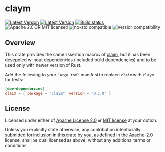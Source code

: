 # claym

[![Latest Version](https://img.shields.io/crates/v/claym.svg)](https://crates.io/crates/claym)
[![Latest Version](https://docs.rs/claym/badge.svg)](https://docs.rs/claym)
[![Build status](https://github.com/hypermynds/claym/actions/workflows/ci.yml/badge.svg)](https://github.com/hypermynds/claym/actions/workflows/ci.yml)
![Apache 2.0 OR MIT licensed](https://img.shields.io/badge/license-Apache2.0%2FMIT-blue.svg)
![no-std compatible](https://img.shields.io/badge/no--std-compatible-brightgreen)
![Version compatibility](https://img.shields.io/badge/Rust-1.56%2B-blue)

## Overview

This crate provides the same assertion macros of
[claim](https://crates.io/crates/claim), but it has been devepoled without
dependencies (included build dependencies) and to be used only with newer
version of Rust.

Add the following to your `Cargo.toml` manifest to replace `claim` with `claym`
for tests:

```toml
[dev-dependencies]
claim = { package = "claym", version = "0.2.0" }
```


## License

Licensed under either of [Apache License 2.0](LICENSE-APACHE) or 
[MIT license](LICENSE-MIT) at your option.

Unless you explicitly state otherwise, any contribution intentionally submitted
for inclusion in this crate by you, as defined in the Apache-2.0 license, shall
be dual licensed as above, without any additional terms or conditions.
